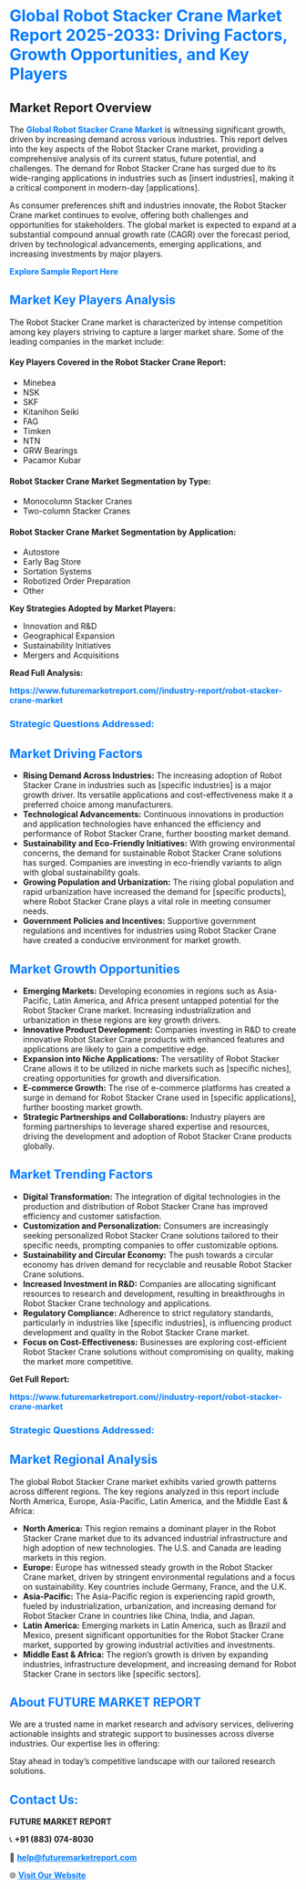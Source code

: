 <h1 style="color: #007BFF;">Global Robot Stacker Crane Market Report 2025-2033: Driving Factors, Growth Opportunities, and Key Players</h1>

<section id="overview">
<h2>Market Report Overview</h2>
<p>The <a href="https://www.futuremarketreport.com//industry-report/robot-stacker-crane-market" style="color: #007BFF; text-decoration: none;"><strong>Global Robot Stacker Crane Market</strong></a> is witnessing significant growth, driven by increasing demand across various industries. This report delves into the key aspects of the Robot Stacker Crane market, providing a comprehensive analysis of its current status, future potential, and challenges. The demand for Robot Stacker Crane has surged due to its wide-ranging applications in industries such as [insert industries], making it a critical component in modern-day [applications].</p>
<p>As consumer preferences shift and industries innovate, the Robot Stacker Crane market continues to evolve, offering both challenges and opportunities for stakeholders. The global market is expected to expand at a substantial compound annual growth rate (CAGR) over the forecast period, driven by technological advancements, emerging applications, and increasing investments by major players.</p>
</section>

<section id="overview">
<p><a href="https://www.futuremarketreport.com//request-sample/reportId=86805" style="color: #007BFF; text-decoration: none;"><strong>Explore Sample Report Here</strong></a></p>
</section>

<section id="key-players">
<h2 style="color: #007BFF;">Market Key Players Analysis</h2>
<p>The Robot Stacker Crane market is characterized by intense competition among key players striving to capture a larger market share. Some of the leading companies in the market include:</p>
<h4>Key Players Covered in the Robot Stacker Crane Report:</h4>
<ul><li>Minebea</li><li>NSK</li><li>SKF</li><li>Kitanihon Seiki</li><li>FAG</li><li>Timken</li><li>NTN</li><li>GRW Bearings</li><li>Pacamor Kubar</li></ul>
<h4>Robot Stacker Crane Market Segmentation by Type:</h4>
<ul><li>Monocolumn Stacker Cranes</li><li>Two-column Stacker Cranes</li></ul>

<h4>Robot Stacker Crane Market Segmentation by Application:</h4>
<ul><li>Autostore</li><li>Early Bag Store</li><li>Sortation Systems</li><li>Robotized Order Preparation</li><li>Other</li></ul>
<p><strong>Key Strategies Adopted by Market Players:</strong></p>
<ul>
<li>Innovation and R&D</li>
<li>Geographical Expansion</li>
<li>Sustainability Initiatives</li>
<li>Mergers and Acquisitions</li>
</ul>
</section>

<section>
<p><strong>Read Full Analysis: </strong></p><a href="https://www.futuremarketreport.com//industry-report/robot-stacker-crane-market" style="color: #007BFF; text-decoration: none;"><strong>https://www.futuremarketreport.com//industry-report/robot-stacker-crane-market</strong></a>
<h3 style="color: #007BFF;">Strategic Questions Addressed:</h3>
</section>

<section id="driving-factors">
<h2 style="color: #007BFF;">Market Driving Factors</h2>
<ul>
<li><strong>Rising Demand Across Industries:</strong> The increasing adoption of Robot Stacker Crane in industries such as [specific industries] is a major growth driver. Its versatile applications and cost-effectiveness make it a preferred choice among manufacturers.</li>
<li><strong>Technological Advancements:</strong> Continuous innovations in production and application technologies have enhanced the efficiency and performance of Robot Stacker Crane, further boosting market demand.</li>
<li><strong>Sustainability and Eco-Friendly Initiatives:</strong> With growing environmental concerns, the demand for sustainable Robot Stacker Crane solutions has surged. Companies are investing in eco-friendly variants to align with global sustainability goals.</li>
<li><strong>Growing Population and Urbanization:</strong> The rising global population and rapid urbanization have increased the demand for [specific products], where Robot Stacker Crane plays a vital role in meeting consumer needs.</li>
<li><strong>Government Policies and Incentives:</strong> Supportive government regulations and incentives for industries using Robot Stacker Crane have created a conducive environment for market growth.</li>
</ul>
</section>

<section id="growth-opportunities">
<h2 style="color: #007BFF;">Market Growth Opportunities</h2>
<ul>
<li><strong>Emerging Markets:</strong> Developing economies in regions such as Asia-Pacific, Latin America, and Africa present untapped potential for the Robot Stacker Crane market. Increasing industrialization and urbanization in these regions are key growth drivers.</li>
<li><strong>Innovative Product Development:</strong> Companies investing in R&D to create innovative Robot Stacker Crane products with enhanced features and applications are likely to gain a competitive edge.</li>
<li><strong>Expansion into Niche Applications:</strong> The versatility of Robot Stacker Crane allows it to be utilized in niche markets such as [specific niches], creating opportunities for growth and diversification.</li>
<li><strong>E-commerce Growth:</strong> The rise of e-commerce platforms has created a surge in demand for Robot Stacker Crane used in [specific applications], further boosting market growth.</li>
<li><strong>Strategic Partnerships and Collaborations:</strong> Industry players are forming partnerships to leverage shared expertise and resources, driving the development and adoption of Robot Stacker Crane products globally.</li>
</ul>
</section>

<section id="trending-factors">
<h2 style="color: #007BFF;">Market Trending Factors</h2>
<ul>
<li><strong>Digital Transformation:</strong> The integration of digital technologies in the production and distribution of Robot Stacker Crane has improved efficiency and customer satisfaction.</li>
<li><strong>Customization and Personalization:</strong> Consumers are increasingly seeking personalized Robot Stacker Crane solutions tailored to their specific needs, prompting companies to offer customizable options.</li>
<li><strong>Sustainability and Circular Economy:</strong> The push towards a circular economy has driven demand for recyclable and reusable Robot Stacker Crane solutions.</li>
<li><strong>Increased Investment in R&D:</strong> Companies are allocating significant resources to research and development, resulting in breakthroughs in Robot Stacker Crane technology and applications.</li>
<li><strong>Regulatory Compliance:</strong> Adherence to strict regulatory standards, particularly in industries like [specific industries], is influencing product development and quality in the Robot Stacker Crane market.</li>
<li><strong>Focus on Cost-Effectiveness:</strong> Businesses are exploring cost-efficient Robot Stacker Crane solutions without compromising on quality, making the market more competitive.</li>
</ul>
</section>

<section>
<p><strong>Get Full Report: </strong></p><a href="https://www.futuremarketreport.com//industry-report/robot-stacker-crane-market" style="color: #007BFF; text-decoration: none;"><strong>https://www.futuremarketreport.com//industry-report/robot-stacker-crane-market</strong></a>
<h3 style="color: #007BFF;">Strategic Questions Addressed:</h3>
</section>


<section id="regional-analysis">
<h2 style="color: #007BFF;">Market Regional Analysis</h2>
<p>The global Robot Stacker Crane market exhibits varied growth patterns across different regions. The key regions analyzed in this report include North America, Europe, Asia-Pacific, Latin America, and the Middle East & Africa:</p>
<ul>
<li><strong>North America:</strong> This region remains a dominant player in the Robot Stacker Crane market due to its advanced industrial infrastructure and high adoption of new technologies. The U.S. and Canada are leading markets in this region.</li>
<li><strong>Europe:</strong> Europe has witnessed steady growth in the Robot Stacker Crane market, driven by stringent environmental regulations and a focus on sustainability. Key countries include Germany, France, and the U.K.</li>
<li><strong>Asia-Pacific:</strong> The Asia-Pacific region is experiencing rapid growth, fueled by industrialization, urbanization, and increasing demand for Robot Stacker Crane in countries like China, India, and Japan.</li>
<li><strong>Latin America:</strong> Emerging markets in Latin America, such as Brazil and Mexico, present significant opportunities for the Robot Stacker Crane market, supported by growing industrial activities and investments.</li>
<li><strong>Middle East & Africa:</strong> The region’s growth is driven by expanding industries, infrastructure development, and increasing demand for Robot Stacker Crane in sectors like [specific sectors].</li>
</ul>
</section>

<footer>
<h2 style="color: #007BFF;">About FUTURE MARKET REPORT</h2>
<p>We are a trusted name in market research and advisory services, delivering actionable insights and strategic support to businesses across diverse industries. Our expertise lies in offering:</p>

<p>Stay ahead in today’s competitive landscape with our tailored research solutions.</p>

<h2 style="color: #007BFF;">Contact Us:</h2>
<p><strong>FUTURE MARKET REPORT</strong></p>
<p>📞 <strong>+91 (883) 074-8030</strong></p>
<p>📧 <strong><a href="mailto:help@futuremarketreport.com" style="color: #007BFF;">help@futuremarketreport.com</a></strong></p>
<p>🌐 <strong><a href="https://www.futuremarketreport.com/" style="color: #007BFF;">Visit Our Website</a></strong></p>
</footer>